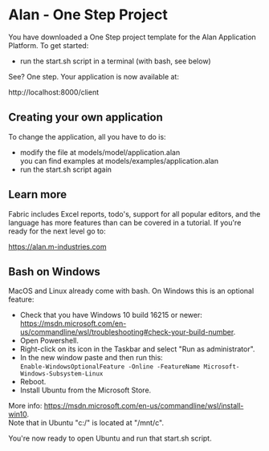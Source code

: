 # Alan - One Step Project

You have downloaded a One Step project template for the Alan Application Platform. To get started:

- run the start.sh script in a terminal (with bash, see below) 

See? One step. Your application is now available at:

http://localhost:8000/client 


## Creating your own application

To change the application, all you have to do is:

- modify the file at models/model/application.alan  
  you can find examples at models/examples/application.alan
- run the start.sh script again


## Learn more

Fabric includes Excel reports, todo's, support for all popular editors, and the language has more features than can be covered in a tutorial. If you're ready for the next level go to:

https://alan.m-industries.com


## Bash on Windows

MacOS and Linux already come with bash. On Windows this is an optional feature:

- Check that you have Windows 10 build 16215 or newer:  
  https://msdn.microsoft.com/en-us/commandline/wsl/troubleshooting#check-your-build-number.
- Open Powershell.
- Right-click on its icon in the Taskbar and select "Run as administrator".
- In the new window paste and then run this:  
  `Enable-WindowsOptionalFeature -Online -FeatureName Microsoft-Windows-Subsystem-Linux`
- Reboot.
- Install Ubuntu from the Microsoft Store.

More info: https://msdn.microsoft.com/en-us/commandline/wsl/install-win10.  
Note that in Ubuntu "c:/" is located at "/mnt/c".

You're now ready to open Ubuntu and run that start.sh script. 
